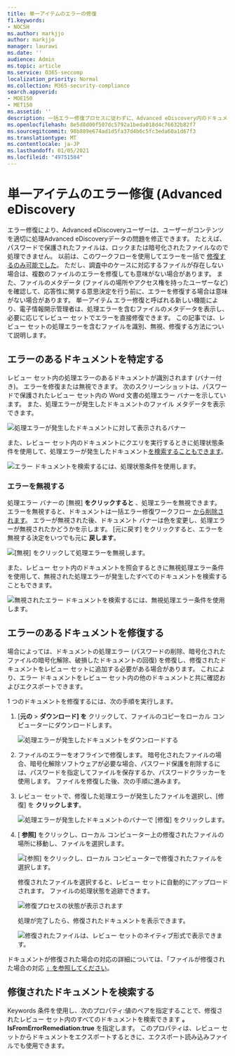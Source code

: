 ```yaml
---
title: 単一アイテムのエラーの修復
f1.keywords:
- NOCSH
ms.author: markjjo
author: markjjo
manager: laurawi
ms.date: ''
audience: Admin
ms.topic: article
ms.service: O365-seccomp
localization_priority: Normal
ms.collection: M365-security-compliance
search.appverid:
- MOE150
- MET150
ms.assetid: ''
description: 一括エラー修復プロセスに従わずに、Advanced eDiscovery内のドキュメントの処理エラーを修正できます。
ms.openlocfilehash: 8e5d8d00f507dc5792a1beda018d4c76632b82f7
ms.sourcegitcommit: 98b889e674ad1d5fa37d4b6c5fc3eda60a1d67f3
ms.translationtype: MT
ms.contentlocale: ja-JP
ms.lasthandoff: 01/05/2021
ms.locfileid: "49751584"
---
```

# <a name="single-item-error-remediation-in-advanced-ediscovery"></a>単一アイテムのエラー修復 (Advanced eDiscovery

エラー修復により、Advanced eDiscoveryユーザーは、ユーザーがコンテンツを適切に処理Advanced eDiscoveryデータの問題を修正できます。 たとえば、パスワードで保護されたファイルは、ロックまたは暗号化されたファイルなので処理できません。 以前は、このワークフローを使用してエラーを一括で [修復するのみ可能でした](error-remediation-when-processing-data-in-advanced-ediscovery.md)。 ただし、調査中のケースに対応するファイルが存在しない場合は、複数のファイルのエラーを修復しても意味がない場合があります。 また、ファイルのメタデータ (ファイルの場所やアクセス権を持ったユーザーなど) を確認して、応答性に関する意思決定を行う前に、エラーを修復する場合は意味がない場合があります。 単一アイテム エラー修復と呼ばれる新しい機能により、電子情報開示管理者は、処理エラーを含むファイルのメタデータを表示し、必要に応じてレビュー セットでエラーを直接修復できます。 この記事では、レビュー セットの処理エラーを含むファイルを識別、無視、修復する方法について説明します。

## <a name="identify-documents-with-errors"></a>エラーのあるドキュメントを特定する

レビュー セット内の処理エラーのあるドキュメントが識別されます (バナー付き)。 エラーを修復または無視できます。 次のスクリーンショットは、パスワードで保護されたレビュー セット内の Word 文書の処理エラー バナーを示しています。 また、処理エラーが発生したドキュメントのファイル メタデータを表示できます。

![処理エラーが発生したドキュメントに対して表示されるバナー](../media/SIERimage1.png)

また、レビュー セット内のドキュメントにクエリを実行するときに処理状態条件を使用して、処理エラーが発生したドキュメント[を検索することもできます](review-set-search.md)。

![エラー ドキュメントを検索するには、処理状態条件を使用します。](../media/SIERimage2.png)

### <a name="ignore-errors"></a>エラーを無視する

処理エラー バナーの [無視] **をクリックすると** 、処理エラーを無視できます。 エラーを無視すると、ドキュメントは一括エラー修復ワークフロー [から削除されます](error-remediation-when-processing-data-in-advanced-ediscovery.md)。 エラーが無視された後、ドキュメント バナーは色を変更し、処理エラーが無視されたかどうかを示します。 [元に戻す] をクリックすると、エラーを無視する決定をいつでも元に **戻します**。

![[無視] をクリックして処理エラーを無視します。](../media/SIERimage3.png)

また、レビュー セット内のドキュメントを照会するときに無視処理エラー条件を使用して、無視された処理エラーが発生したすべてのドキュメントを検索することもできます。

![無視されたエラー ドキュメントを検索するには、無視処理エラー条件を使用します。](../media/SIERimage4.png)

## <a name="remediate-a-document-with-errors"></a>エラーのあるドキュメントを修復する

場合によっては、ドキュメントの処理エラー (パスワードの削除、暗号化されたファイルの暗号化解除、破損したドキュメントの回復) を修復し、修復されたドキュメントをレビュー セットに追加する必要がある場合があります。 これにより、エラー ドキュメントをレビュー セット内の他のドキュメントと共に確認およびエクスポートできます。 

1 つのドキュメントを修復するには、次の手順を実行します。

1. [**元の**  >  **ダウンロード] を** クリックして、ファイルのコピーをローカル コンピューターにダウンロードします。

   ![処理エラーが発生したドキュメントをダウンロードする](../media/SIERimage5.png)

2. ファイルのエラーをオフラインで修復します。 暗号化されたファイルの場合、暗号化解除ソフトウェアが必要な場合、パスワード保護を削除するには、パスワードを指定してファイルを保存するか、パスワードクラッカーを使用します。 ファイルを修復した後、次の手順に進みます。

3. レビュー セットで、修復した処理エラーが発生したファイルを選択し、[修復] を **クリックします**。

   ![処理エラーが発生したドキュメントのバナーで [修復] をクリックします。](../media/SIERimage6.png)


4. [ **参照]** をクリックし、ローカル コンピューター上の修復されたファイルの場所に移動し、ファイルを選択します。

   ![[参照] をクリックし、ローカル コンピューターで修復されたファイルを選択します。](../media/SIERimage7.png)

    修復されたファイルを選択すると、レビュー セットに自動的にアップロードされます。 ファイルの処理状態を追跡できます。

    ![修復プロセスの状態が表示されます](../media/SIERimage8.png)

   処理が完了したら、修復されたドキュメントを表示できます。

    ![修復されたファイルは、レビュー セットのネイティブ形式で表示できます。](../media/SIERimage9.png)

ドキュメントが修復された場合の対応の詳細については、「ファイルが修復された場合の対応 [」を参照してください](error-remediation-when-processing-data-in-advanced-ediscovery.md#what-happens-when-files-are-remediated)。

## <a name="search-for-remediated-documents"></a>修復されたドキュメントを検索する

Keywords 条件を使用し、次のプロパティ:値のペアを指定することで、修復されたレビュー セット内のすべてのドキュメントを検索できます **。IsFromErrorRemediation:true** を指定します。 このプロパティは、レビュー セットからドキュメントをエクスポートするときに、エクスポート読み込みファイルでも使用できます。
